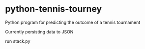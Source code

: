# python-tennis-tourney

Python program for predicting the outcome of a tennis tournament

Currently persisting data to JSON

run stack.py
